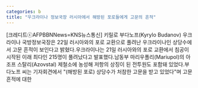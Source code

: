 ```yaml
---
categories: b
title: "우크라이나 정보국장 러시아에서 해방된 포로들에게 고문의 흔적"
---
```

[크레디트ⓒAFPBBNNews=KNS뉴스통신] 키릴로 부다노프(Kyrylo Budanov) 우크라이나 국방정보국장은 22일 러시아와의 포로 교환으로 풀려난 우크라이나인 상당수에서 고문 흔적이 보인다고 밝혔다.우크라이나는 21일 러시아와의 포로 교환에서 침공이 시작된 이래 최다인 215명이 풀려났다고 발표했다.남동부 마리우폴리(Mariupol)의 아조프 스탈리(Azovstal) 제철소에 농성해 저항의 상징이 된 전투원도 포함돼 있었다.부다노프 씨는 기자회견에서 "(해방된 포로) 상당수가 처참한 고문을 받고 있었다"며 고문 흔적에 대한